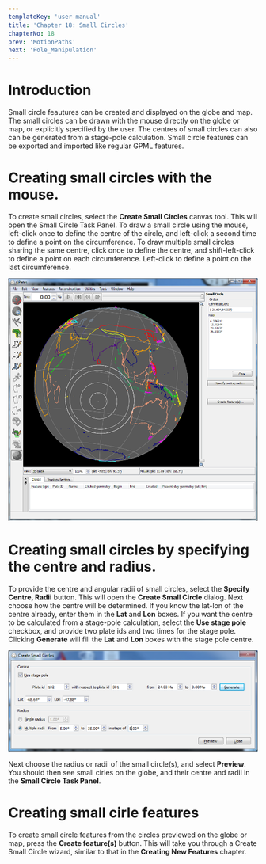 ```yaml
---
templateKey: 'user-manual'
title: 'Chapter 18: Small Circles'
chapterNo: 18
prev: 'MotionPaths'
next: 'Pole_Manipulation'
---
```


Introduction
============

Small circle feautures can be created and displayed on the globe and map. The small circles can be drawn with the mouse directly on the globe or map, or explicitly specified by the user. The centres of small circles can also can be generated from a stage-pole calculation. Small circle features can be exported and imported like regular GPML features.

Creating small circles with the mouse.
======================================

To create small circles, select the **Create Small Circles** canvas tool. This will open the Small Circle Task Panel. To draw a small circle using the mouse, left-click once to define the centre of the circle, and left-click a second time to define a point on the circumference. To draw multiple small circles sharing the same centre, click once to define the centre, and shift-left-click to define a point on each circumference. Left-click to define a point on the last circumference.

![](screenshots/SmallCircles1.win32.png)

Creating small circles by specifying the centre and radius.
===========================================================

To provide the centre and angular radii of small circles, select the **Specify Centre, Radii** button. This will open the **Create Small Circle** dialog. Next choose how the centre will be determined. If you know the lat-lon of the centre already, enter them in the **Lat** and **Lon** boxes. If you want the centre to be calculated from a stage-pole calculation, select the **Use stage pole** checkbox, and provide two plate ids and two times for the stage pole. Clicking **Generate** will fill the **Lat** and **Lon** boxes with the stage pole centre.

![](screenshots/CreateSmallCircle2.win32.png)

Next choose the radius or radii of the small circle(s), and select **Preview**. You should then see small cirles on the globe, and their centre and radii in the **Small Circle Task Panel**.

Creating small cirle features
=============================

To create small circle features from the circles previewed on the globe or map, press the **Create feature(s)** button. This will take you through a Create Small Circle wizard, similar to that in the **Creating New Features** chapter.

